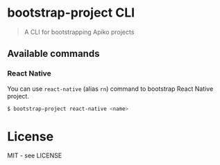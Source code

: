 # bootstrap-project CLI

> A CLI for bootstrapping Apiko projects

## Available commands

### React Native

You can use `react-native` (alias `rn`) command to bootstrap React Native project.

```bash
$ bootstrap-project react-native <name>
```

# License
MIT - see LICENSE
